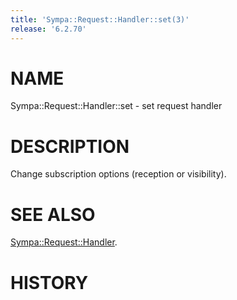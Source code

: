 ```yaml
---
title: 'Sympa::Request::Handler::set(3)'
release: '6.2.70'
---
```


# NAME

Sympa::Request::Handler::set - set request handler

# DESCRIPTION

Change subscription options (reception or visibility).

# SEE ALSO

[Sympa::Request::Handler](./Sympa-Request-Handler.3.md).

# HISTORY
